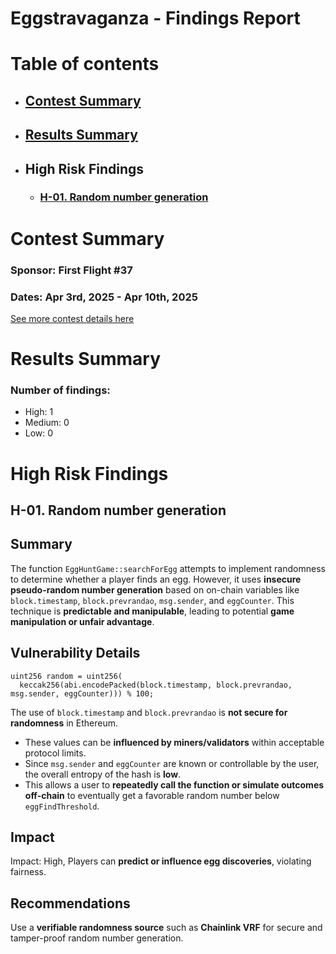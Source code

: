 # Eggstravaganza - Findings Report

# Table of contents
- ## [Contest Summary](#contest-summary)
- ## [Results Summary](#results-summary)
- ## High Risk Findings
    - ### [H-01. Random number generation](#H-01)




# <a id='contest-summary'></a>Contest Summary

### Sponsor: First Flight #37

### Dates: Apr 3rd, 2025 - Apr 10th, 2025

[See more contest details here](https://codehawks.cyfrin.io/c/2025-04-eggstravaganza)

# <a id='results-summary'></a>Results Summary

### Number of findings:
- High: 1
- Medium: 0
- Low: 0


# High Risk Findings

## <a id='H-01'></a>H-01. Random number generation            



## Summary

The function `EggHuntGame::searchForEgg` attempts to implement randomness to determine whether a player finds an egg. However, it uses **insecure pseudo-random number generation** based on on-chain variables like `block.timestamp`, `block.prevrandao`, `msg.sender`, and `eggCounter`. This technique is **predictable and manipulable**, leading to potential **game manipulation or unfair advantage**.

## Vulnerability Details

```Solidity
uint256 random = uint256(
  keccak256(abi.encodePacked(block.timestamp, block.prevrandao, msg.sender, eggCounter))) % 100;
```

The use of `block.timestamp` and `block.prevrandao` is **not secure for randomness** in Ethereum.

&#x20;

* These values can be **influenced by miners/validators** within acceptable protocol limits.
* Since `msg.sender` and `eggCounter` are known or controllable by the user, the overall entropy of the hash is **low**.
* This allows a user to **repeatedly call the function or simulate outcomes off-chain** to eventually get a favorable random number below `eggFindThreshold`.

## Impact

Impact: High, Players can **predict or influence egg discoveries**, violating fairness.



## Recommendations

Use a **verifiable randomness source** such as **Chainlink VRF** for secure and tamper-proof random number generation.

    






